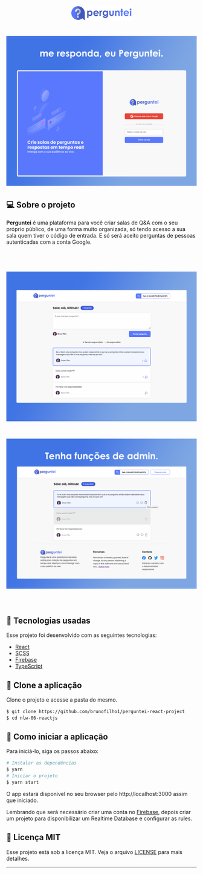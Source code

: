 <div align="center">
  <img alt="Perguntei Logo" width="160px" src="./src/assets/images/perguntei-logo.png" />
</div>

<h1 align="center">
    <img alt="Perguntei" src=".github/perguntei-home.png" />
</h1>


## 💻 Sobre o projeto

<strong>Perguntei</strong> é uma plataforma para você criar salas de Q&A com o seu próprio público, de uma forma muito organizada, só tendo acesso a sua sala quem tiver 
o código de entrada. E só será aceito perguntas de pessoas autenticadas com a conta Google.

<br>

<h1 align="center">
    <img width="900px" alt="Perguntei" src=".github/perguntei-room.png" />
</h1>

<h1 align="center">
    <img width="900px" alt="Perguntei" src=".github/perguntei-admin-room.png" />
</h1>

<br>

## 🧪 Tecnologias usadas

Esse projeto foi desenvolvido com as seguintes tecnologias:

- [React](https://reactjs.org)
- [SCSS](https://sass-lang.com/)
- [Firebase](https://firebase.google.com/)
- [TypeScript](https://www.typescriptlang.org/)

## 📎 Clone a aplicação

Clone o projeto e acesse a pasta do mesmo.

```bash
$ git clone https://github.com/brunofilho1/perguntei-react-project
$ cd nlw-06-reactjs
```
## 🚀 Como iniciar a aplicação

Para iniciá-lo, siga os passos abaixo:
```bash
# Instalar as dependências
$ yarn
# Iniciar o projeto
$ yarn start
```
O app estará disponível no seu browser pelo http://localhost:3000 assim que iniciado.

Lembrando que será necessário criar uma conta no [Firebase](https://firebase.google.com/), depois criar um projeto para disponibilizar um Realtime Database e configurar as rules.

## 📝 Licença MIT

Esse projeto está sob a licença MIT. Veja o arquivo [LICENSE](LICENSE.md) para mais detalhes.

---
